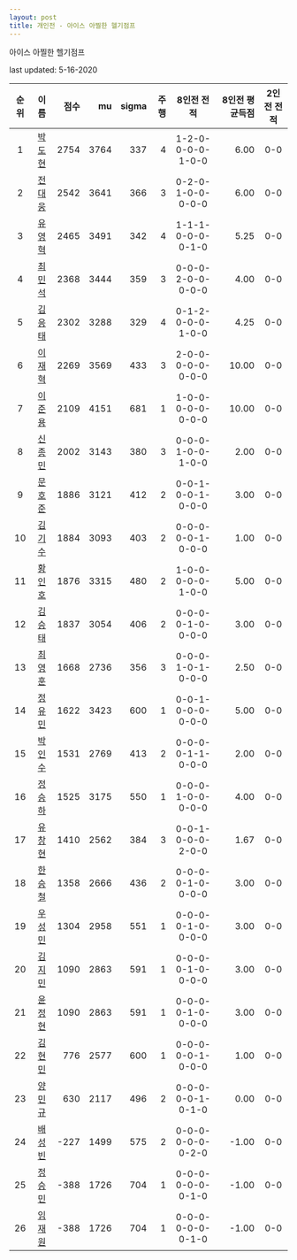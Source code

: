 ```yaml
---
layout: post
title: 개인전 - 아이스 아찔한 헬기점프
---
```


아이스 아찔한 헬기점프

last updated: 5-16-2020

| 순위 | 이름 | 점수 | mu | sigma | 주행 | 8인전 전적 | 8인전 평균득점 | 2인전 전적 |
|:---:|:---:|---:|---:|---:|---:|:---:|---:|:---:|
| 1 | [박도현](../bakdohyeon) | 2754 | 3764 | 337 | 4 | 1-2-0-0-0-0-1-0-0 | 6.00 | 0-0 |
| 2 | [전대웅](../jeondaewoong) | 2542 | 3641 | 366 | 3 | 0-2-0-1-0-0-0-0-0 | 6.00 | 0-0 |
| 3 | [유영혁](../yuyeonghyeok) | 2465 | 3491 | 342 | 4 | 1-1-1-0-0-0-0-1-0 | 5.25 | 0-0 |
| 4 | [최민석](../choiminseok) | 2368 | 3444 | 359 | 3 | 0-0-0-2-0-0-0-0-0 | 4.00 | 0-0 |
| 5 | [김응태](../gimeungtae) | 2302 | 3288 | 329 | 4 | 0-1-2-0-0-0-1-0-0 | 4.25 | 0-0 |
| 6 | [이재혁](../ijaehyeok) | 2269 | 3569 | 433 | 3 | 2-0-0-0-0-0-0-0-0 | 10.00 | 0-0 |
| 7 | [이준용](../ijunyong) | 2109 | 4151 | 681 | 1 | 1-0-0-0-0-0-0-0-0 | 10.00 | 0-0 |
| 8 | [신종민](../shinjongmin) | 2002 | 3143 | 380 | 3 | 0-0-0-1-0-0-1-0-0 | 2.00 | 0-0 |
| 9 | [문호준](../munhojun) | 1886 | 3121 | 412 | 2 | 0-0-1-0-0-1-0-0-0 | 3.00 | 0-0 |
| 10 | [김기수](../gimgisu) | 1884 | 3093 | 403 | 2 | 0-0-0-0-0-1-0-0-0 | 1.00 | 0-0 |
| 11 | [황인호](../hwanginho) | 1876 | 3315 | 480 | 2 | 1-0-0-0-0-0-1-0-0 | 5.00 | 0-0 |
| 12 | [김승태](../gimseungtae) | 1837 | 3054 | 406 | 2 | 0-0-0-0-1-0-0-0-0 | 3.00 | 0-0 |
| 13 | [최영훈](../choiyeonghun) | 1668 | 2736 | 356 | 3 | 0-0-0-1-0-1-0-0-0 | 2.50 | 0-0 |
| 14 | [정유민](../jeongyumin) | 1622 | 3423 | 600 | 1 | 0-0-1-0-0-0-0-0-0 | 5.00 | 0-0 |
| 15 | [박인수](../bakinsu) | 1531 | 2769 | 413 | 2 | 0-0-0-0-1-1-0-0-0 | 2.00 | 0-0 |
| 16 | [정승하](../jeongseungha) | 1525 | 3175 | 550 | 1 | 0-0-0-1-0-0-0-0-0 | 4.00 | 0-0 |
| 17 | [유창현](../yuchanghyeon) | 1410 | 2562 | 384 | 3 | 0-0-1-0-0-0-2-0-0 | 1.67 | 0-0 |
| 18 | [한승철](../hanseungcheol) | 1358 | 2666 | 436 | 2 | 0-0-0-0-1-0-0-0-0 | 3.00 | 0-0 |
| 19 | [우성민](../useongmin) | 1304 | 2958 | 551 | 1 | 0-0-0-0-1-0-0-0-0 | 3.00 | 0-0 |
| 20 | [김지민](../gimjimin) | 1090 | 2863 | 591 | 1 | 0-0-0-0-1-0-0-0-0 | 3.00 | 0-0 |
| 21 | [윤정현](../yunjeonghyeon) | 1090 | 2863 | 591 | 1 | 0-0-0-0-1-0-0-0-0 | 3.00 | 0-0 |
| 22 | [김현민](../gimhyunmin) | 776 | 2577 | 600 | 1 | 0-0-0-0-0-1-0-0-0 | 1.00 | 0-0 |
| 23 | [양민규](../yangmingyu) | 630 | 2117 | 496 | 2 | 0-0-0-0-0-1-0-1-0 | 0.00 | 0-0 |
| 24 | [배성빈](../baeseongbin) | -227 | 1499 | 575 | 2 | 0-0-0-0-0-0-0-2-0 | -1.00 | 0-0 |
| 25 | [정승민](../jeongseungmin) | -388 | 1726 | 704 | 1 | 0-0-0-0-0-0-0-1-0 | -1.00 | 0-0 |
| 26 | [임재원](../imjaewon) | -388 | 1726 | 704 | 1 | 0-0-0-0-0-0-0-1-0 | -1.00 | 0-0 |
